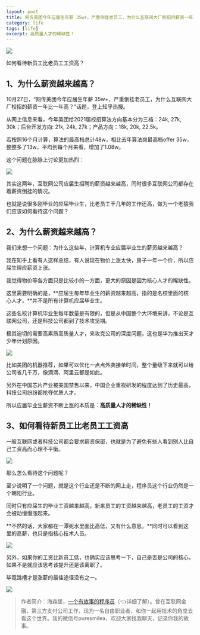 ```yaml
---
layout: post
title: 网传美团今年应届生年薪 35w+，严重倒挂老员工，为什么互联网大厂校招的薪资一年比一年高？
category: life
tags: [life]
excerpt: 高质量人才的稀缺性！
---
```


![](http://favorites.ren/assets/images/2020/it/niangao/niangao01.jpg) 

如何看待新员工比老员工工资高？

## 1、为什么薪资越来越高？

10月27日，“网传美团今年应届生年薪 35w+，严重倒挂老员工，为什么互联网大厂校招的薪资一年比一年高？”话题，登上知乎热搜。

从网上信息来看，今年美团给2021届校招算法方向基本分为三档：24k, 27k, 30k；后台开发方向: 21k, 24k, 27k；产品方向：18k, 20k, 22.5k。

若按照16个月计算，算法的最高档总计48w，相比去年算法岗最高档offer 35w，整整多了13w，平均到每个月来看，增加了1.08w。

这个问题在脉脉上讨论更加热烈：

![](http://favorites.ren/assets/images/2020/it/niangao/niangao02.jpg) 

其实这两年，互联网公司应届生招聘的薪资越来越高，同时很多互联网公司都存在着薪资倒挂的情况。

也就是说很多刚毕业的应届毕业生，比老员工干几年的工作还高，做为一个老猿我们应该如何看待这个问题？

## 2、为什么薪资越来越高？

我们来想一个问题：为什么这些年，计算机专业应届毕业生的薪资越来越高？

我在知乎上看有人这样总结，有人说现在物价上涨太快，房子一年一个价，所以应届生理应薪资上涨。

我觉得物价等各方面只是比较小的一方面，更大的原因是因为核心人才的稀缺性。

这里需要明确的是，**应届生每年毕业生的薪资越来越高，指的是名校里面的核心人才，**并不是所有计算机应届毕业生。

这些名校计算机毕业生每年数量是有限的，但是从中国整个大环境来讲，不论是互联网公司，还是科技公司都到了技术攻坚期。

极其迫切的需要高素质高质量人才，来攻克公司的深度问题，这也是华为推出天才少年计划原因。

![](http://favorites.ren/assets/images/2020/it/niangao/niangao03.jpg) 

比如美团的机器推荐，如果可以优化一点点外卖接单时间，整个量级下来就可以给公司省几千万，像滴滴、阿里云都是如此。

另外在中国芯片产业被美国禁售以来，中国企业重视研发的程度达到了历史最高，科技公司纷纷都抢夺优质人才。

所以应届毕业生薪资不断上涨的本质是：**高质量人才的稀缺性！**

## 3、如何看待新员工比老员工工资高

一般互联网或者科技公司都会要求薪资保密，也就是为了避免有些人看到别人比自己工资高而心理不平衡。

![](http://favorites.ren/assets/images/2020/it/niangao/niangao04.jpg) 

那么怎么看待这个问题呢？

至少说明了一个问题，就是这个行业还是不断的网上走，程序员这个行业仍然是一个朝阳行业。

同时只有应届生的毕业工资越来越高，新来员工的工资越来越高，老员工的工资才会被动慢慢涨起来。

**不然的话，大家都在一潭死水里面比高低，又有什么意思。**同时可以看到这里的高薪，也只是指核心技术人员。

![](http://favorites.ren/assets/images/2020/it/niangao/niangao05.jpg) 

另外，如果你的工资比新员工低，也确实应该思考一下，自己是否是公司的核心，如果不是就应该思考该提升还是该离职了。

毕竟跳槽才是涨薪的最佳途径没有之一。

![](http://favorites.ren/assets/images/2020/it/niangao/niangao06.jpg) 


>作者简介：海森堡，[一个有故事的程序员](https://mp.weixin.qq.com/s/bPk_-DcGF_7lTDoR1pKqVg)（👈详细了解）。曾在互联网金融，第三方支付公司工作，现为一名自由职业者，和你一起用技术的角度去看这个世界。我的微信号puresmilea，欢迎大家找我聊天，记录你我的故事。